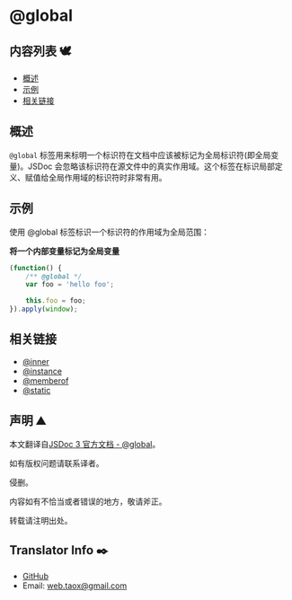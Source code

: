 # @global

## 内容列表 🕊️

* [概述](#overview "overview")
* [示例](#examples "examples")
* [相关链接](#related "related links")

## <span id="overview">概述</span>

`@global` 标签用来标明一个标识符在文档中应该被标记为全局标识符(即全局变量)。JSDoc 会忽略该标识符在源文件中的真实作用域。这个标签在标识局部定义、赋值给全局作用域的标识符时非常有用。

## <span id="examples">示例</span>

使用 @global 标签标识一个标识符的作用域为全局范围：

**将一个内部变量标记为全局变量**

```javascript
(function() {
    /** @global */
    var foo = 'hello foo';

    this.foo = foo;
}).apply(window);
```

## <span id="related">相关链接</span>

* [@inner](https://ninjiahub.github.io/JSDoc/docs/tags/inner "tag @inner")
* [@instance](https://ninjiahub.github.io/JSDoc/docs/tags/instance "tag @instance")
* [@memberof](https://ninjiahub.github.io/JSDoc/docs/tags/memberof "tag @memberof")
* [@static](https://ninjiahub.github.io/JSDoc/docs/tags/static "tag @static")

## 声明 ⛰️

本文翻译自[JSDoc 3 官方文档 - @global](http://usejsdoc.org/tags-global.html "tag @global")。

如有版权问题请联系译者。

侵删。

内容如有不恰当或者错误的地方，敬请斧正。

转载请注明出处。

## Translator Info ✒️

* [GitHub](https://github.com/Tao-Quixote)
* Email: <web.taox@gmail.com>